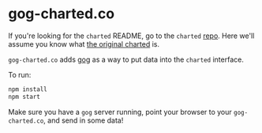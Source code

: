 # gog-charted.co

If you're looking for the `charted` README, go to the `charted` [repo](https://github.com/mikesall/charted). Here we'll assume you know what [the original charted](http://www.charted.co/) is.

`gog-charted.co` adds [gog](https://github.com/ajschumacher/gog) as a way to put data into the `charted` interface.

To run:

```bash
npm install
npm start
```

Make sure you have a `gog` server running, point your browser to your `gog-charted.co`, and send in some data!
